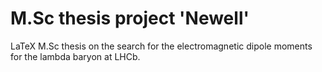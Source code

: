 # M.Sc thesis project 'Newell'
LaTeX M.Sc thesis on the search for the electromagnetic dipole moments for the lambda baryon at LHCb.
